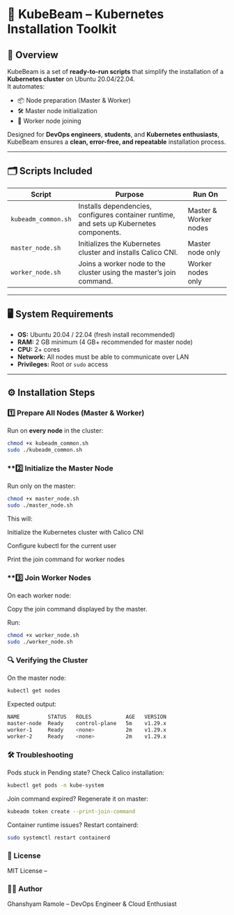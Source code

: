 # 🚀 KubeBeam – Kubernetes Installation Toolkit

## 📌 Overview
KubeBeam is a set of **ready-to-run scripts** that simplify the installation of a **Kubernetes cluster** on Ubuntu 20.04/22.04.  
It automates:
- 📦 Node preparation (Master & Worker)
- 🛠 Master node initialization
- 🔗 Worker node joining

Designed for **DevOps engineers**, **students**, and **Kubernetes enthusiasts**, KubeBeam ensures a **clean, error-free, and repeatable** installation process.

---

## 🗂 Scripts Included
| Script | Purpose | Run On |
|--------|---------|--------|
| `kubeadm_common.sh` | Installs dependencies, configures container runtime, and sets up Kubernetes components. | Master & Worker nodes |
| `master_node.sh` | Initializes the Kubernetes cluster and installs Calico CNI. | Master node only |
| `worker_node.sh` | Joins a worker node to the cluster using the master’s join command. | Worker nodes only |

---

## 🖥️ System Requirements
- **OS:** Ubuntu 20.04 / 22.04 (fresh install recommended)  
- **RAM:** 2 GB minimum (4 GB+ recommended for master node)  
- **CPU:** 2+ cores  
- **Network:** All nodes must be able to communicate over LAN  
- **Privileges:** Root or `sudo` access  

---

## ⚙️ Installation Steps

### **1️⃣ Prepare All Nodes (Master & Worker)**
Run on **every node** in the cluster:
```bash
chmod +x kubeadm_common.sh
sudo ./kubeadm_common.sh
```

### **2️⃣ Initialize the Master Node
Run only on the master:

```bash
chmod +x master_node.sh
sudo ./master_node.sh
```

This will:

Initialize the Kubernetes cluster with Calico CNI

Configure kubectl for the current user

Print the join command for worker nodes

### **3️⃣ Join Worker Nodes
On each worker node:

Copy the join command displayed by the master.

Run:

```bash
chmod +x worker_node.sh
sudo ./worker_node.sh
```

### 🔍 Verifying the Cluster
On the master node:

```bash
kubectl get nodes
```
Expected output:

```bash
NAME         STATUS   ROLES           AGE   VERSION
master-node  Ready    control-plane   5m    v1.29.x
worker-1     Ready    <none>          2m    v1.29.x
worker-2     Ready    <none>          2m    v1.29.x
```

### 🛠 Troubleshooting
Pods stuck in Pending state?
Check Calico installation:

```bash
kubectl get pods -n kube-system
```

Join command expired?
Regenerate it on master:

```bash
kubeadm token create --print-join-command
```

Container runtime issues?
Restart containerd:

```bash
sudo systemctl restart containerd
```

### 📄 License
MIT License – 

### 👨‍💻 Author
Ghanshyam Ramole – DevOps Engineer & Cloud Enthusiast
